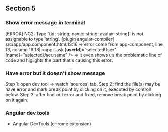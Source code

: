 ## Section 5
### Show error message in terminal
[ERROR] NG2: Type '{id: string; name: string; avatar: string}' is not assignable to type 'string'. [plugin angular-compiler]
src/app/app.component.html:13:16 => error come from app-component, line 13, column 16
13| <app-task [**userId**]="selectedUser" [name]="selectedUser.name" /> => it even shows us the problematic line of code and higlights the part that's causing this error.

### Have error but it doesn't show message
Step 1: open dev tool -> watch 'sources' tab.
Step 2: find the file(s) may be have error and mark break point by clicking on it, executed by controll below.
Step 3: after find out error and fixed, remove break point by clicking on it again.

### Angular dev tools
- Angular DevTools (chrome extension)

